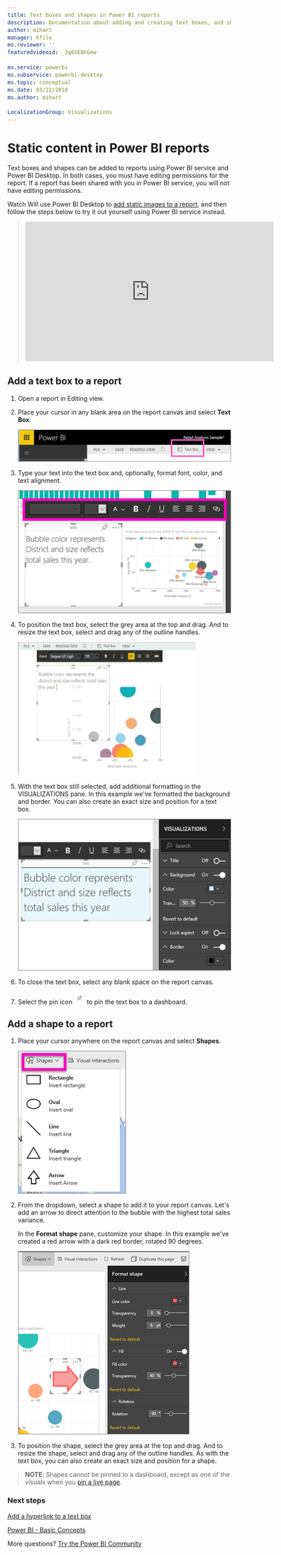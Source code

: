 ```yaml
---
title: Text boxes and shapes in Power BI reports
description: Documentation about adding and creating text boxes, and shapes in a report using Microsoft Power BI service.
author: mihart
manager: kfile
ms.reviewer: ''
featuredvideoid: _3q6VEBhGew

ms.service: powerbi
ms.subservice: powerbi-desktop
ms.topic: conceptual
ms.date: 03/22/2018
ms.author: mihart

LocalizationGroup: Visualizations
---
```

# Static content in Power BI reports
Text boxes and shapes can be added to reports using Power BI service and Power BI Desktop. In both cases, you must have editing permissions for the report. If a report has been shared with you in Power BI service, you will not have editing permissions. 

Watch Will use Power BI Desktop to [add static images to a report](guided-learning/visualizations.yml?tutorial-step=11), and then follow the steps below to try it out yourself using Power BI service instead.
> 
> <iframe width="560" height="315" src="https://www.youtube.com/embed/_3q6VEBhGew" frameborder="0" allowfullscreen></iframe>
> 

## Add a text box to a report
1. Open a report in Editing view.

2. Place your cursor in any blank area on the report canvas and select **Text Box**.
   
   ![](media/power-bi-reports-add-text-and-shapes/pbi_textbox.png)
2. Type your text into the text box and, optionally, format font, color, and text alignment. 
   
   ![](media/power-bi-reports-add-text-and-shapes/pbi_textbox2new.png)
3. To position the text box, select the grey area at the top and drag. And to resize the text box, select and drag any of the outline handles. 
   
   ![](media/power-bi-reports-add-text-and-shapes/textboxsmaller.gif)

4. With the text box still selected, add additional formatting in the VISUALIZATIONS pane. In this example we've formatted the background and border. You can also create an exact size and position for a text box.  

   ![](media/power-bi-reports-add-text-and-shapes/power-bi-borders.png)

5. To close the text box, select any blank space on the report canvas. 

5. Select the pin icon  ![](media/power-bi-reports-add-text-and-shapes/pbi_pintile.png) to pin the text box to a dashboard. 

## Add a shape to a report
1. Place your cursor anywhere on the report canvas and select **Shapes**.
   
   ![](media/power-bi-reports-add-text-and-shapes/power-bi-shapes.png)
2. From the dropdown, select a shape to add it to your report canvas. Let's add an arrow to direct attention to the bubble with the highest total sales variance. 
   
   In the **Format shape** pane, customize your shape. In this example we've created a red arrow with a dark red border, rotated 90 degrees.
   
   ![](media/power-bi-reports-add-text-and-shapes/power-bi-arrrow.png)
3. To position the shape, select the grey area at the top and drag. And to resize the shape, select and drag any of the outline handles. As with the text box, you can also create an exact size and position for a shape.

> **NOTE**: Shapes cannot be pinned to a dashboard, except as one of the visuals when you [pin a live page](service-dashboard-pin-live-tile-from-report.md). 
> 
> 

### Next steps
[Add a hyperlink to a text box](service-add-hyperlink-to-text-box.md)

[Power BI - Basic Concepts](consumer/end-user-basic-concepts.md)

More questions? [Try the Power BI Community](http://community.powerbi.com/)
